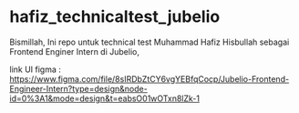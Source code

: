 # hafiz_technicaltest_jubelio
Bismillah, Ini repo untuk technical test Muhammad Hafiz Hisbullah sebagai Frontend Enginer Intern di Jubelio, 


link UI figma : https://www.figma.com/file/8sIRDbZtCY6vgYEBfqCocp/Jubelio-Frontend-Engineer-Intern?type=design&node-id=0%3A1&mode=design&t=eabsO01wOTxn8lZk-1
